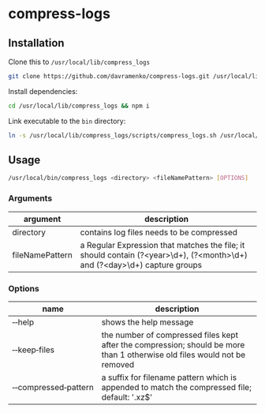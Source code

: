 # compress-logs

## Installation

Clone this to `/usr/local/lib/compress_logs`

```bash
git clone https://github.com/davramenko/compress-logs.git /usr/local/lib/compress_logs
```

Install dependencies:
```bash
cd /usr/local/lib/compress_logs && npm i
```

Link executable to the `bin` directory:
```bash
ln -s /usr/local/lib/compress_logs/scripts/compress_logs.sh /usr/local/bin/compress_logs
```

## Usage

```bash
/usr/local/bin/compress_logs <directory> <fileNamePattern> [OPTIONS]
```
### Arguments
 | argument        | description                                                                                                                 |
 |-----------------|-----------------------------------------------------------------------------------------------------------------------------|
 | directory       | contains log files needs to be compressed                                                                                   |
 | fileNamePattern | a Regular Expression that matches the file; it should contain (?\<year>\d+), (?\<month>\d+) and (?\<day>\d+) capture groups |

### Options

| name                  | description                                                                                                               |
|-----------------------|---------------------------------------------------------------------------------------------------------------------------|
| ‑‑help                | shows the help message                                                                                                    |
| ‑‑keep‑files          | the number of compressed files kept after the compression; should be more than 1 otherwise old files would not be removed |
| ‑‑compressed‑pattern  | a suffix for filename pattern which is appended to match the compressed file; default: '\.xz$'                            |


